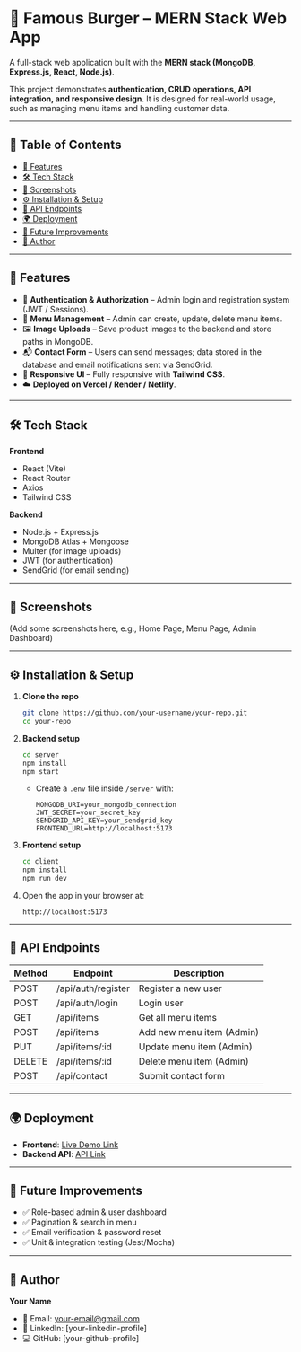 # 🍔 Famous Burger – MERN Stack Web App

A full-stack web application built with the **MERN stack (MongoDB, Express.js, React, Node.js)**.

This project demonstrates **authentication, CRUD operations, API integration, and responsive design**. It is designed for real-world usage, such as managing menu items and handling customer data.

---

## 📑 Table of Contents

- [🚀 Features](#-features)
- [🛠 Tech Stack](#-tech-stack)
- [📸 Screenshots](#-screenshots)
- [⚙️ Installation & Setup](#-installation--setup)
- [📡 API Endpoints](#-api-endpoints)
- [🌍 Deployment](#-deployment)
- [📌 Future Improvements](#-future-improvements)
- [👤 Author](#-author)

---

## 🚀 Features

- 🔐 **Authentication & Authorization** – Admin login and registration system (JWT / Sessions).  
- 🛒 **Menu Management** – Admin can create, update, delete menu items.  
- 🖼 **Image Uploads** – Save product images to the backend and store paths in MongoDB.  
- 📬 **Contact Form** – Users can send messages; data stored in the database and email notifications sent via SendGrid.  
- 📱 **Responsive UI** – Fully responsive with **Tailwind CSS**.  
- ☁️ **Deployed on Vercel / Render / Netlify**.

---

## 🛠 Tech Stack

**Frontend**

- React (Vite)  
- React Router  
- Axios  
- Tailwind CSS  

**Backend**

- Node.js + Express.js  
- MongoDB Atlas + Mongoose  
- Multer (for image uploads)  
- JWT (for authentication)  
- SendGrid (for email sending)  

---

## 📸 Screenshots

(Add some screenshots here, e.g., Home Page, Menu Page, Admin Dashboard)

---

## ⚙️ Installation & Setup

1. **Clone the repo**

    ```bash
    git clone https://github.com/your-username/your-repo.git
    cd your-repo
    ```

2. **Backend setup**

    ```bash
    cd server
    npm install
    npm start
    ```

    - Create a `.env` file inside `/server` with:

        ```env
        MONGODB_URI=your_mongodb_connection
        JWT_SECRET=your_secret_key
        SENDGRID_API_KEY=your_sendgrid_key
        FRONTEND_URL=http://localhost:5173
        ```

3. **Frontend setup**

    ```bash
    cd client
    npm install
    npm run dev
    ```

4. Open the app in your browser at:

    ```
    http://localhost:5173
    ```

---

## 📡 API Endpoints

| Method | Endpoint | Description |
| ------ | -------- | ----------- |
| POST   | /api/auth/register | Register a new user |
| POST   | /api/auth/login    | Login user |
| GET    | /api/items         | Get all menu items |
| POST   | /api/items         | Add new menu item (Admin) |
| PUT    | /api/items/:id     | Update menu item (Admin) |
| DELETE | /api/items/:id     | Delete menu item (Admin) |
| POST   | /api/contact       | Submit contact form |

---

## 🌍 Deployment

- **Frontend**: [Live Demo Link](https://your-frontend.vercel.app/)  
- **Backend API**: [API Link](https://your-backend.vercel.app/)

---

## 📌 Future Improvements

- ✅ Role-based admin & user dashboard  
- ✅ Pagination & search in menu  
- ✅ Email verification & password reset  
- ✅ Unit & integration testing (Jest/Mocha)

---

## 👤 Author

**Your Name**

- 📧 Email: [your-email@gmail.com](mailto:your-email@gmail.com)  
- 💼 LinkedIn: [your-linkedin-profile]  
- 💻 GitHub: [your-github-profile]
